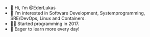 - 👋 Hi, I’m @EderLukas
- 👀 I’m interested in Software Development, Systemprogramming, SRE/DevOps, Linux and Containers.
- 👨‍💻 Started programming in 2017.
- 🌱 Eager to learn more every day!
<!---
EderLukas/EderLukas is a ✨ special ✨ repository because its `README.md` (this file) appears on your GitHub profile.
You can click the Preview link to take a look at your changes.
--->
